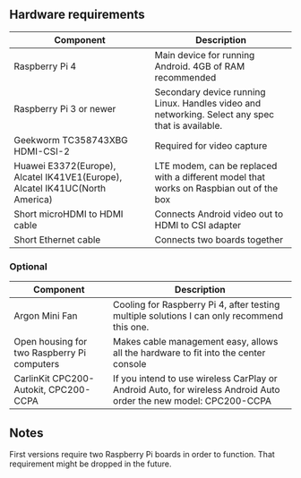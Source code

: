 ## Hardware requirements

| Component | Description |
|--------|--------|
| Raspberry Pi 4 | Main device for running Android. 4GB of RAM recommended |
| Raspberry Pi 3 or newer | Secondary device running Linux. Handles video and networking. Select any spec that is available. |
| Geekworm TC358743XBG HDMI-CSI-2| Required for video capture |
| Huawei E3372(Europe), Alcatel IK41VE1(Europe), Alcatel IK41UC(North America) | LTE modem, can be replaced with a different model that works on Raspbian out of the box |
| Short microHDMI to HDMI cable | Connects Android video out to HDMI to CSI adapter |
| Short Ethernet cable | Connects two boards together |

### Optional

| Component | Description |
|--------|--------|
| Argon Mini Fan | Cooling for Raspberry Pi 4, after testing multiple solutions I can only recommend this one.  |
| Open housing for two Raspberry Pi computers  | Makes cable management easy, allows all the hardware to fit into the center console |
| CarlinKit CPC200-Autokit, CPC200-CCPA | If you intend to use wireless CarPlay or Android Auto, for wireless Android Auto order the new model: CPC200-CCPA |

## Notes

First versions require two Raspberry Pi boards in order to function. That requirement might be dropped in the future.

